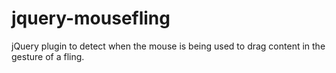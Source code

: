 jquery-mousefling
=================

jQuery plugin to detect when the mouse is being used to drag content in the gesture of a fling.